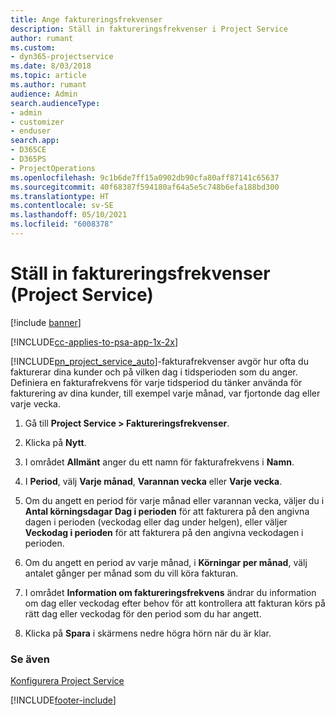 ```yaml
---
title: Ange faktureringsfrekvenser
description: Ställ in faktureringsfrekvenser i Project Service
author: rumant
ms.custom:
- dyn365-projectservice
ms.date: 8/03/2018
ms.topic: article
ms.author: rumant
audience: Admin
search.audienceType:
- admin
- customizer
- enduser
search.app:
- D365CE
- D365PS
- ProjectOperations
ms.openlocfilehash: 9c1b6de7ff15a0902db90cfa80aff87141c65637
ms.sourcegitcommit: 40f68387f594180af64a5e5c748b6efa188bd300
ms.translationtype: HT
ms.contentlocale: sv-SE
ms.lasthandoff: 05/10/2021
ms.locfileid: "6008378"
---
```

# <a name="set-up-invoice-frequencies-project-service"></a>Ställ in faktureringsfrekvenser (Project Service)

[!include [banner](../includes/psa-now-project-operations.md)]

[!INCLUDE[cc-applies-to-psa-app-1x-2x](../includes/cc-applies-to-psa-app-1x-2x.md)]

[!INCLUDE[pn_project_service_auto](../includes/pn-project-service-auto.md)]-fakturafrekvenser avgör hur ofta du fakturerar dina kunder och på vilken dag i tidsperioden som du anger. Definiera en fakturafrekvens för varje tidsperiod du tänker använda för fakturering av dina kunder, till exempel varje månad, var fjortonde dag eller varje vecka.  
  
1.  Gå till **Project Service > Faktureringsfrekvenser**.  
  
2.  Klicka på **Nytt**.  
  
3.  I området **Allmänt** anger du ett namn för fakturafrekvens i **Namn**.  
  
4.  I **Period**, välj **Varje månad**, **Varannan vecka** eller **Varje vecka**.  
  
5.  Om du angett en period för varje månad eller varannan vecka, väljer du i **Antal körningsdagar** **Dag i perioden** för att fakturera på den angivna dagen i perioden (veckodag eller dag under helgen), eller väljer **Veckodag i perioden** för att fakturera på den angivna veckodagen i perioden.  
  
6.  Om du angett en period av varje månad, i **Körningar per månad**, välj antalet gånger per månad som du vill köra fakturan.  
  
7.  I området **Information om faktureringsfrekvens** ändrar du information om dag eller veckodag efter behov för att kontrollera att fakturan körs på rätt dag eller veckodag för den period som du har angett.  
  
8.  Klicka på **Spara** i skärmens nedre högra hörn när du är klar.  
  
### <a name="see-also"></a>Se även  
 [Konfigurera Project Service](../psa/configure.md)


[!INCLUDE[footer-include](../includes/footer-banner.md)]